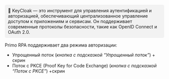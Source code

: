 <div style="background-color:#f2f2f2; padding:10px; border-radius:5px;">
  📝 KeyCloak — это инструмент для управления аутентификацией и авторизацией, обеспечивающий централизованное управление доступом к приложениям и сервисам. Он поддерживает современные протоколы безопасности, такие как OpenID Connect и OAuth 2.0.
</div>


Primo RPA поддерживает два режима авторизации: 
- Упрощенный поток (_кнопка с подсказкой “Упрощенный поток”_) + скрин
- Поток с PKCE (Proof Key for Code Exchange) (_кнопка с подсказкой “Поток с PKCE”_) +скрин



